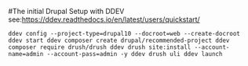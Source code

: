 #The initial Drupal Setup with DDEV see:https://ddev.readthedocs.io/en/latest/users/quickstart/

`ddev config --project-type=drupal10 --docroot=web --create-docroot
ddev start
ddev composer create drupal/recommended-project
ddev composer require drush/drush
ddev drush site:install --account-name=admin --account-pass=admin -y
ddev drush uli
ddev launch`
